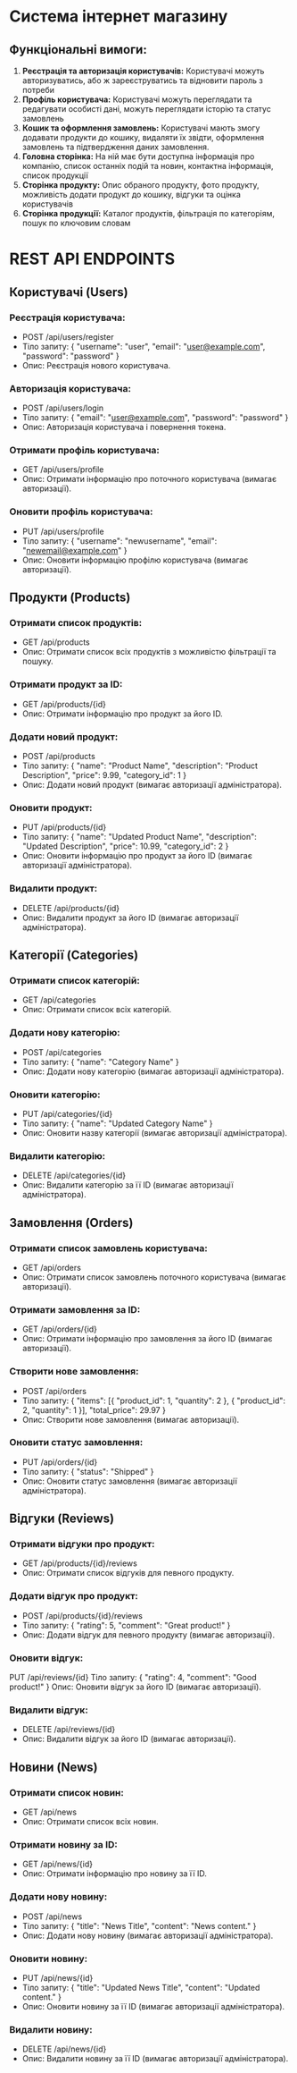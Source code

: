 # Система інтернет магазину
## Функціональні вимоги: 

1. **Реєстрація та авторизація користувачів:** Користувачі можуть авторизуватись, або ж зареєструватись та відновити пароль з потреби
2. **Профіль користувача:** Користувачі можуть переглядати та редагувати особисті дані, можуть переглядати історію та статус замовлень
3. **Кошик та оформлення замовлень:**
Користувачі мають змогу додавати продукти до кошику, видаляти їх звідти, оформлення замовлень та підтвердження даних замовлення.
4. **Головна сторінка:**
На ній має бути доступна інформація про компанію, список останніх подій та новин, контактна інформація, список продукції
5. **Сторінка продукту:**
Опис обраного продукту, фото продукту, можливість додати продукт до кошику, відгуки та оцінка користувачів
6. **Сторінка продукції:**
Каталог продуктів, фільтрація по категоріям, пошук по ключовим словам

# REST API ENDPOINTS
## Користувачі (Users)

### Реєстрація користувача:

- POST /api/users/register
- Тіло запиту: { "username": "user", "email": "user@example.com", "password": "password" }
- Опис: Реєстрація нового користувача.

### Авторизація користувача:

- POST /api/users/login
- Тіло запиту: { "email": "user@example.com", "password": "password" }
- Опис: Авторизація користувача і повернення токена.

### Отримати профіль користувача:

- GET /api/users/profile
- Опис: Отримати інформацію про поточного користувача (вимагає авторизації).

### Оновити профіль користувача:

- PUT /api/users/profile
- Тіло запиту: { "username": "newusername", "email": "newemail@example.com" }
- Опис: Оновити інформацію профілю користувача (вимагає авторизації).

## Продукти (Products)

### Отримати список продуктів:

- GET /api/products
- Опис: Отримати список всіх продуктів з можливістю фільтрації та пошуку.

### Отримати продукт за ID:

- GET /api/products/{id}
- Опис: Отримати інформацію про продукт за його ID.

### Додати новий продукт:

- POST /api/products
- Тіло запиту: { "name": "Product Name", "description": "Product Description", "price": 9.99, "category_id": 1 }
- Опис: Додати новий продукт (вимагає авторизації адміністратора).

### Оновити продукт:

- PUT /api/products/{id}
- Тіло запиту: { "name": "Updated Product Name", "description": "Updated Description", "price": 10.99, "category_id": 2 }
- Опис: Оновити інформацію про продукт за його ID (вимагає авторизації адміністратора).

### Видалити продукт:

- DELETE /api/products/{id}
- Опис: Видалити продукт за його ID (вимагає авторизації адміністратора).

## Категорії (Categories)

### Отримати список категорій:

- GET /api/categories
- Опис: Отримати список всіх категорій.

### Додати нову категорію:

- POST /api/categories
- Тіло запиту: { "name": "Category Name" }
- Опис: Додати нову категорію (вимагає авторизації адміністратора).

### Оновити категорію:

- PUT /api/categories/{id}
- Тіло запиту: { "name": "Updated Category Name" }
- Опис: Оновити назву категорії (вимагає авторизації адміністратора).

### Видалити категорію:

- DELETE /api/categories/{id}
- Опис: Видалити категорію за її ID (вимагає авторизації адміністратора).

## Замовлення (Orders)

### Отримати список замовлень користувача:

- GET /api/orders
- Опис: Отримати список замовлень поточного користувача (вимагає авторизації).

### Отримати замовлення за ID:

- GET /api/orders/{id}
- Опис: Отримати інформацію про замовлення за його ID (вимагає авторизації).

### Створити нове замовлення:

- POST /api/orders
- Тіло запиту: { "items": [{ "product_id": 1, "quantity": 2 }, { "product_id": 2, "quantity": 1 }], "total_price": 29.97 }
- Опис: Створити нове замовлення (вимагає авторизації).

### Оновити статус замовлення:

- PUT /api/orders/{id}
- Тіло запиту: { "status": "Shipped" }
- Опис: Оновити статус замовлення (вимагає авторизації адміністратора).

## Відгуки (Reviews)

### Отримати відгуки про продукт:

- GET /api/products/{id}/reviews
- Опис: Отримати список відгуків для певного продукту.

### Додати відгук про продукт:

- POST /api/products/{id}/reviews
- Тіло запиту: { "rating": 5, "comment": "Great product!" }
- Опис: Додати відгук для певного продукту (вимагає авторизації).

### Оновити відгук:

PUT /api/reviews/{id}
Тіло запиту: { "rating": 4, "comment": "Good product!" }
Опис: Оновити відгук за його ID (вимагає авторизації).

### Видалити відгук:

- DELETE /api/reviews/{id}
- Опис: Видалити відгук за його ID (вимагає авторизації).

## Новини (News)

### Отримати список новин:

- GET /api/news
- Опис: Отримати список всіх новин.

### Отримати новину за ID:

- GET /api/news/{id}
- Опис: Отримати інформацію про новину за її ID.

### Додати нову новину:

- POST /api/news
- Тіло запиту: { "title": "News Title", "content": "News content." }
- Опис: Додати нову новину (вимагає авторизації адміністратора).

### Оновити новину:

- PUT /api/news/{id}
- Тіло запиту: { "title": "Updated News Title", "content": "Updated content." }
- Опис: Оновити новину за її ID (вимагає авторизації адміністратора).

### Видалити новину:

- DELETE /api/news/{id}
- Опис: Видалити новину за її ID (вимагає авторизації адміністратора).

